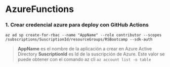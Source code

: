 
# AzureFunctions

  

### **1. Crear credencial azure para deploy con GitHub Actions**
```
az ad sp create-for-rbac --name "AppName" --role contributor --scopes /subscriptions/SuscriptionId/resourceGroups/RSBootcamp --sdk-auth

```

> **AppName** es el nombre de la aplicación a crear en Azure Active Directory
> **SuscriptionId**  es Id de la suscripción de Azure. Este valor se puede obtener con el comando az cli `az account list -o table`
